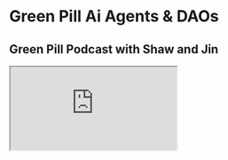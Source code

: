 # Green Pill Ai Agents & DAOs

## Green Pill Podcast with Shaw and Jin

<div className="responsive-iframe">
  <iframe
    src="https://www.youtube.com/embed/bnkhu4Bx9C4"
    title="YouTube video player"
    allow="accelerometer; autoplay; clipboard-write; encrypted-media; gyroscope; picture-in-picture"
    allowFullScreen
  />
</div>

Link: https://www.youtube.com/watch?v=bnkhu4Bx9C4

## Overview

This episode features Shaw and jin from ai16z, a DAO focused on building AI agents, discussing the intersection of AI agents, DAOs, and on-chain capital allocation. They explore how AI agents can revolutionize DeFi access, improve DAO coordination, and enable new forms of organization and work.

## Key Players

- **Shaw**: Creator of the Eliza framework and founder of ai16z. Envisions AI freeing humans from routine labor.
- **jin**: Community manager at ai16z, focuses on open-source sustainability and community tools.

### Notable Mentions

- **Vitalik Buterin**: Ethereum co-founder, proposed deep funding and AI agent marketplaces
- **Glenn Weyl**: Economist specializing in quadratic funding and radical markets
- **Daniel Schmachtenberger**: Founder of Consilience Project, focuses on existential risks
- **Elinor Ostrom**: Political economist studying commons governance
- **Linus Torvalds**: Linux creator (referenced as inspiration for ai16z's open-source vision)

### Key Organizations

- **ai16z**: DAO with 100+ developers building AI agent technology
- **Gitcoin**: Open-source funding platform in the Ethereum ecosystem
- **Block Science**: Complex systems engineering firm

### Core Technologies

1. **Eliza Framework**: Open-source platform for AI agent development
2. **Agent Pizza**: Demonstration app for AI-driven pizza ordering
3. **Chat Summarizer**: Discord conversation analysis tool
4. **Echo Chambers**: Inter-agent communication platform
5. **Deep Funding**: Vitalik's funding mechanism design
6. **Quadratic Funding**: Contribution-matching system

## Technical Architecture

### AI Agent Development Stack

1. **Foundation Layer**: Large Language Models (LLMs)

    - Information processing and intelligent communication

2. **Agent Layer**: Individual AI Agents

    - Persistent state maintenance
    - Social media integration
    - Crypto wallet compatibility

3. **Swarm Layer**: Multi-Agent Systems

    - Context sharing between agents
    - Collaborative problem-solving
    - 24/7 operational capability

4. **Resource Layer**: Continuous Retroactive Funding
    - Contribution analysis
    - Automated reward distribution
    - Community governance integration

## Key Concepts and Innovations

### AI Agent Applications

- Social media integration and personalization
- DeFi accessibility improvement
- DAO coordination enhancement
- Documentation and knowledge management
- Community engagement automation

### Governance Mechanisms

- **Continuous Retroactive Funding**

    - AI-powered contribution analysis
    - Multi-platform activity tracking
    - Automated reward distribution

- **Circle of Champions**
    - AI agents representing expert perspectives
    - Balanced decision-making framework
    - Technical and user viewpoint integration

### Organizational Models

- "Bazaar" vs. "Cathedral" development
- Decentralized contribution systems
- Transparent governance processes
- Community-driven development

## Future Vision

### Economic Transformation

- Shift from traditional employment
- Community-driven income systems
- AI-managed resource allocation
- Democratized financial access

### Technical Evolution

- "Linux of AI" aspiration
- Self-sufficient AI communities
- Enhanced human-AI collaboration
- Diverse AI perspective integration

### Societal Impact

- Job transformation through AI
- Community self-sufficiency
- Local production renaissance
- Creative pursuit enablement

## Key Challenges and Questions

### Governance

- Maintaining transparency in AI decision-making
- Balancing automation with human oversight
- Preventing centralization of control

### Technical

- Ensuring effective inter-agent communication
- Managing AI agent complexity
- Maintaining system security

### Social

- Supporting diverse community participation
- Managing transition to AI-driven economy
- Preserving human agency and purpose

## Timeline and Milestones

### Past

- Eliza framework creation
- ai16z launch and growth
- Agent Pizza deployment
- Initial community tools development

### Present (as of recording)

- Continuous retroactive funding experiments
- Autonomous GitHub issue creation
- Chat summarization tool deployment
- Contributor profile system implementation

### Future Projections

- AI job transformation
- Community-based income systems
- Open-source AI foundation
- Self-sufficient community development

## Notable Quotes

> "What's really changing is that these agents are allowing these apps to come onto social media." - Shaw

> "Agents can solve [DAO problems], especially around routing communication, dealing with bottlenecks." - jin

> "I really think that all of our jobs are going to go away... in that future we will be able to ask ourselves the questions of what really matters." - Shaw

## Conclusion

The episode presents a compelling vision of AI agents transforming organizational structures and human collaboration. While acknowledging significant challenges, the speakers emphasize the importance of thoughtful design and ethical considerations in building these systems. The success of ai16z demonstrates the practical potential of these ideas while highlighting the need for continued innovation in governance and technical implementation.

---

## 12-11-2024 Meeting Notes

ai16z Eliza Retro Funding - December 11

Explore potential collaboration between Gitcoin and ai16z for capital allocation and contributor incentivization.

## Key Takeaways

- ai16z has developed advanced tools for tracking contributor activity across GitHub and Discord
- Gitcoin can provide expertise on capital allocation mechanisms and help create a case study
- Potential collaboration on an AI agent for automated capital allocation and community management
- Next steps include a Green Pill podcast episode and blog post to showcase ai16z's innovative approach

### ai16z Community Overview

- Rapid growth: 120-250 open source contributors in past few months
- Treasury increased from $8M to $16M recently
- Challenges with organizing contributors across time zones and communication channels

### Contributor Tracking Tools

- GitHub analyzer tool developed to track contributions and calculate scores
- Discord analyzer using LLM for sentiment analysis of chat logs
- Goal to create comprehensive contributor profiles and automate rewards

### Capital Allocation Mechanisms

- Initial focus on rewarding early "missionary" contributors
- Concerns about potential gaming of chat-based metrics
- Interest in iterative approach, changing allocation algorithm over time
- Exploration of quadratic funding integration with AI-driven allocation

### AI Agent Development

- Proposal for Eliza plugin to observe Discord activity and recommend airdrops
- Potential to connect GitHub and Discord, reducing friction between platforms
- Interest in comparing AI-driven allocation to traditional mechanisms like quadratic funding

---

